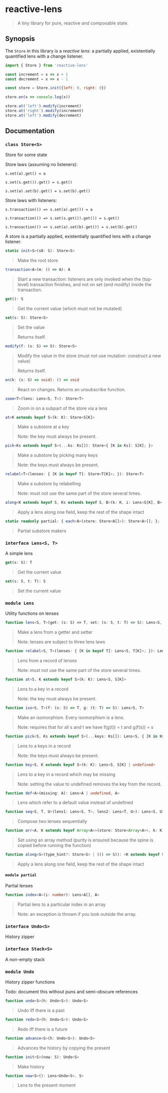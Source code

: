 # reactive-lens

> A tiny library for pure, reactive and composable state.

## Synopsis

The `Store` in this library is a _reactive lens_: a partially applied, existentially quantified lens with a change listener.

```javascript
import { Store } from 'reactive-lens'

const increment = x => x + 1
const decrement = x => x - 1

const store = Store.init({left: 0, right: 0})

store.on(x => console.log(x))

store.at('left').modify(increment)
store.at('right').modify(increment)
store.at('left').modify(decrement)
```

## Documentation

### `class Store<S>`

Store for some state

Store laws (assuming no listeners):

```
s.set(a).get() = a

s.set(s.get()).get() = s.get()

s.set(a).set(b).get() = s.set(b).get()
```

Store laws with listeners:

```
s.transaction(() => s.set(a).get()) = a

s.transaction(() => s.set(s.get()).get()) = s.get()

s.transaction(() => s.set(a).set(b).get()) = s.set(b).get()
```

A store is a partially applied, existentially quantified lens with a change listener.

```typescript
static init<S>(s0: S): Store<S>
```

> Make the root store

```typescript
transaction<A>(m: () => A): A
```

> Start a new transaction: listeners are only invoked when the
> (top-level) transaction finishes, and not on set (and modify) inside the transaction.

```typescript
get(): S
```

> Get the current value (which must not be mutated)

```typescript
set(s: S): Store<S>
```

> Set the value
>
> Returns itself.

```typescript
modify(f: (s: S) => S): Store<S>
```

> Modify the value in the store (must not use mutation: construct a new value)
>
> Returns itself.

```typescript
on(k: (s: S) => void): () => void
```

> React on changes. Returns an unsubscribe function.

```typescript
zoom<T>(lens: Lens<S, T>): Store<T>
```

> Zoom in on a subpart of the store via a lens

```typescript
at<K extends keyof S>(k: K): Store<S[K]>
```

> Make a substore at a key
>
> Note: the key must always be present.

```typescript
pick<Ks extends keyof S>(...ks: Ks[]): Store<{ [K in Ks]: S[K]; }>
```

> Make a substore by picking many keys
>
> Note: the keys must always be present.

```typescript
relabel<T>(lenses: { [K in keyof T]: Store<T[K]>; }): Store<T>
```

> Make a substore by relabelling
>
> Note: must not use the same part of the store several times.

```typescript
along<K extends keyof S, Ks extends keyof S, B>(k: K, i: Lens<S[K], B>, ...keep: Ks[]): Store<{ [k in K]: B; } & { [k in Ks]: S[k]; }>
```

> Apply a lens along one field, keep the rest of the shape intact

```typescript
static readonly partial: { each<A>(store: Store<A[]>): Store<A>[]; };
```

> Partial substore makers

### `interface Lens<S, T>`

A simple lens

```typescript
get(s: S): T
```

> Get the current value

```typescript
set(s: S, t: T): S
```

> Set the current value

### `module Lens`

Utility functions on lenses

```typescript
function lens<S, T>(get: (s: S) => T, set: (s: S, t: T) => S): Lens<S, T>
```

> Make a lens from a getter and setter
>
> Note: lenses are subject to three lens laws

```typescript
function relabel<S, T>(lenses: { [K in keyof T]: Lens<S, T[K]>; }): Lens<S, T>
```

> Lens from a record of lenses
>
> Note: must not use the same part of the store several times.

```typescript
function at<S, K extends keyof S>(k: K): Lens<S, S[K]>
```

> Lens to a key in a record
>
> Note: the key must always be present.

```typescript
function iso<S, T>(f: (s: S) => T, g: (t: T) => S): Lens<S, T>
```

> Make an isomorphism. Every isomorphism is a lens.
>
> Note: requires that for all s and t we have f(g(t)) = t and g(f(s)) = s

```typescript
function pick<S, Ks extends keyof S>(...keys: Ks[]): Lens<S, { [K in Ks]: S[K]; }>
```

> Lens to a keys in a record
>
> Note: the keys must always be present.

```typescript
function key<S, K extends keyof S>(k: K): Lens<S, S[K] | undefined>
```

> Lens to a key in a record which may be missing
>
> Note: setting the value to undefined removes the key from the record.

```typescript
function def<A>(missing: A): Lens<A | undefined, A>
```

> Lens which refer to a default value instead of undefined

```typescript
function seq<S, T, U>(lens1: Lens<S, T>, lens2: Lens<T, U>): Lens<S, U>
```

> Compose two lenses sequentially

```typescript
function arr<A, K extends keyof Array<A>>(store: Store<Array<A>>, k: K): Array<A>[K]
```

> Set using an array method (purity is ensured because the spine is copied before running the function)

```typescript
function along<S>(type_hint?: Store<S> | (() => S)): <K extends keyof S, Ks extends keyof S, B>(k: K, i: Lens<S[K], B>, ...keep: Ks[]) => Lens<S, { [k in K]: B; } & { [k in Ks]: S[k]; }>
```

> Apply a lens along one field, keep the rest of the shape intact

#### `module partial`

Partial lenses

```typescript
function index<A>(i: number): Lens<A[], A>
```

> Partial lens to a particular index in an array
>
> Note: an exception is thrown if you look outside the array.

### `interface Undo<S>`

History zipper



### `interface Stack<S>`

A non-empty stack



### `module Undo`

History zipper functions

Todo: document this without puns and semi-obscure references

```typescript
function undo<S>(h: Undo<S>): Undo<S>
```

> Undo iff there is a past

```typescript
function redo<S>(h: Undo<S>): Undo<S>
```

> Redo iff there is a future

```typescript
function advance<S>(h: Undo<S>): Undo<S>
```

> Advances the history by copying the present

```typescript
function init<S>(now: S): Undo<S>
```

> Make history

```typescript
function now<S>(): Lens<Undo<S>, S>
```

> Lens to the present moment

